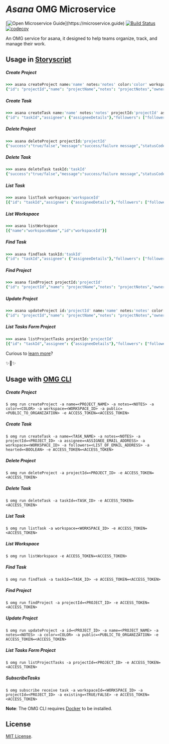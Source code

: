 # _Asana_ OMG Microservice

[![Open Microservice Guide](https://img.shields.io/badge/OMG%20Enabled-👍-green.svg?)](https://microservice.guide)
[![Build Status](https://travis-ci.com/heaptracetechnology/microservice-asana.svg?branch=master)](https://travis-ci.com/heaptracetechnology/microservice-asana)
[![codecov](https://codecov.io/gh/heaptracetechnology/microservice-asana/branch/master/graph/badge.svg)](https://codecov.io/gh/heaptracetechnology/microservice-asana)


An OMG service for asana, it designed to help teams organize, track, and manage their work.

## Usage in [Storyscript](https://storyscript.io/)

##### Create Project
```coffee
>>> asana createProject name:'name' notes:'notes' color:'color' workspace:'workspaceId' public:'true/false'
{"id": "projectId","name": "projectName","notes": "projectNotes","owner": {"ownerDetails"},"workspace": {"workspaceDetails"},"members": ["membersList"],"followers": ["followersList"]}
```
##### Create Task
```coffee
>>> asana createTask name:'name' notes:'notes' projectId:'projectId' assignee:'assignee' workspace: 'workspaceId' followers: '[abc@example.com,xyz@example.com]' hearted: 'true/false'
{"id": "taskId","assignee": {"assigneeDetails"},"followers": ["followersList"],"hearted": "true/false","name": "taskName","notes": "taskNotes","projects": ["projectDetails"],"workspace": "workspaceDetails"}}
```
##### Delete Project
```coffee
>>> asana deleteProject projectId:'projectId'
{"success":"true/false","message":"success/failure message","statusCode":"HTTPstatusCode"}
```
##### Delete Task
```coffee
>>> asana deleteTask taskId:'taskId'
{"success":"true/false","message":"success/failure message","statusCode":"HTTPstatusCode"}
```
##### List Task
```coffee
>>> asana listTask workspace:'workspaceId'
[{"id": "taskId","assignee": {"assigneeDetails"},"followers": ["followersList"],"hearted": "true/false","name": "taskName","notes": "taskNotes","projects": ["projectDetails"],"workspace": {"workspaceDetails"}}]
```
##### List Workspace
```coffee
>>> asana listWorkspace
[{"name":"workspaceName","id":"workspaceId"}]
```
##### Find Task
```coffee
>>> asana findTask taskId:'taskId'
{"id": "taskId","assignee": {"assigneeDetails"},"followers": ["followersList"],"hearted": "true/false","name": "taskName","notes": "taskNotes","projects": ["projectDetails"],"workspace": "workspaceDetails"}}
```
##### Find Project
```coffee
>>> asana findProject projectId:'projectId'
{"id": "projectId","name": "projectName","notes": "projectNotes","owner": {"ownerDetails"},"workspace": {"workspaceDetails"},"members": ["membersList"],"followers": ["followersList"]}
```
##### Update Project
```coffee
>>> asana updateProject id:'projectId' name:'name' notes:'notes' color:'color' public:'true/false'
{"id": "projectId","name": "projectName","notes": "projectNotes","owner": {"ownerDetails"},"workspace": {"workspaceDetails"},"members": ["membersList"],"followers": ["followersList"]}
```
##### List Tasks Form Project
```coffee
>>> asana listProjectTasks projectId:'projectId'
[{"id": "taskId","assignee": {"assigneeDetails"},"followers": ["followersList"],"hearted": "true/false","name": "taskName","notes": "taskNotes","projects": ["projectDetails"],"workspace": {"workspaceDetails"}}]
```
Curious to [learn more](https://docs.storyscript.io/)?

✨🍰✨

## Usage with [OMG CLI](https://www.npmjs.com/package/omg)
##### Create Project
```shell
$ omg run createProject -a name=<PROJECT_NAME> -a notes=<NOTES> -a color=<COLOR> -a workspace=<WORKSPACE_ID> -a public=<PUBLIC_TO_ORGANIZATION> -e ACCESS_TOKEN=<ACCESS_TOKEN>
```
##### Create Task
```shell
$ omg run createTask -a name=<TASK_NAME> -a notes=<NOTES> -a projectId=<PROJECT_ID> -a assignee=<ASSIGNEE_EMAIL_ADDRESS> -a workspace=<WORKSPACE_ID> -a followers=<LIST_OF_EMAIL_ADDRESS> -a hearted=<BOOLEAN> -e ACCESS_TOKEN=<ACCESS_TOKEN>
```
##### Delete Project
```shell
$ omg run deleteProject -a projectId=<PROJECT_ID> -e ACCESS_TOKEN=<ACCESS_TOKEN>
```
##### Delete Task
```shell
$ omg run deleteTask -a taskId=<TASK_ID> -e ACCESS_TOKEN=<ACCESS_TOKEN>
```
##### List Task
```shell
$ omg run listTask -a workspace=<WORKSPACE_ID> -e ACCESS_TOKEN=<ACCESS_TOKEN>
```
##### List Workspace
```shell
$ omg run listWorkspace -e ACCESS_TOKEN=<ACCESS_TOKEN>
```
##### Find Task
```shell
$ omg run findTask -a taskId=<TASK_ID> -e ACCESS_TOKEN=<ACCESS_TOKEN>
```
##### Find Project
```shell
$ omg run findProject -a projectId=<PROJECT_ID> -e ACCESS_TOKEN=<ACCESS_TOKEN>
```
##### Update Project
```shell
$ omg run updateProject -a id=<PROJECT_ID> -a name=<PROJECT_NAME> -a notes=<NOTES> -a color=<COLOR> -a public=<PUBLIC_TO_ORGANIZATION> -e ACCESS_TOKEN=<ACCESS_TOKEN>
```
##### List Tasks Form Project
```shell
$ omg run listProjectTasks -a projectId=<PROJECT_ID> -e ACCESS_TOKEN=<ACCESS_TOKEN>
```
##### SubscribeTasks
```shell
$ omg subscribe receive task -a workspaceId=<WORKSPACE_ID> -a projectId=<PROJECT_ID> -a existing=<TRUE/FALSE> -e ACCESS_TOKEN=<ACCESS_TOKEN>
```

**Note**: The OMG CLI requires [Docker](https://docs.docker.com/install/) to be installed.

## License
[MIT License](https://github.com/heaptracetechnology/microservice-asana/blob/master/LICENSE).
```
